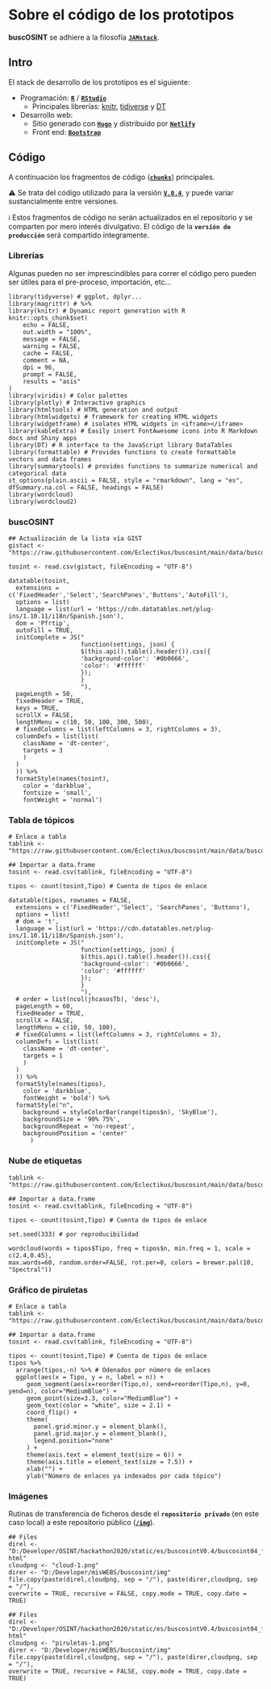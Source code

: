# Sobre el código de los prototipos

**buscOSINT** se adhiere a la filosofía [**`JAMstack`**](https://jamstack.org/).

## Intro

El stack de desarrollo de los prototipos es el siguiente:

- Programación: [**`R`**](https://www.r-project.org/) / [**`RStudio`**](https://rstudio.com/)
  - Principales librerías: [knitr](https://yihui.org/knitr/), [tidiverse](https://www.tidyverse.org/) y [DT](https://rstudio.github.io/DT/)
- Desarrollo web:
  - Sitio generado con [**`Hugo`**]() y distribuido por [**`Netlify`**]()
  - Front end: [**`Bootstrap`**](https://getbootstrap.com/)

## Código

A continuación los fragmentos de código ([**`chunks`**](https://rmarkdown.rstudio.com/lesson-3.html)) principales.

:warning: Se trata del código utilizado para la versión [**`V.0.4`**](https://buscosint.netlify.app/es/buscosintv0.4/buscosint04), y puede variar sustancialmente entre versiones.

:information_source: Estos fragmentos de código no serán actualizados en el repositorio y se comparten por mero interés divulgativo. El código de la **`versión de producción`** será compartido integramente.

### Librerías

Algunas pueden no ser imprescindibles para correr el código pero pueden ser útiles para el pre-proceso, importación, etc...

```{r setup, include=FALSE}
library(tidyverse) # ggplot, dplyr...
library(magrittr) # %>%
library(knitr) # Dynamic report generation with R
knitr::opts_chunk$set(
	echo = FALSE,
	out.width = "100%",
	message = FALSE,
	warning = FALSE,
	cache = FALSE,
	comment = NA,
	dpi = 96,
	prompt = FALSE,
	results = "asis"
)
library(viridis) # Color palettes
library(plotly) # Interactive graphics
library(htmltools) # HTML generation and output
library(htmlwidgets) # framework for creating HTML widgets
library(widgetframe) # isolates HTML widgets in <iframe></iframe>
library(kableExtra) # Easily insert FontAwesome icons into R Markdown docs and Shiny apps
library(DT) # R interface to the JavaScript library DataTables 
library(formattable) # Provides functions to create formattable vectors and data frames
library(summarytools) # provides functions to summarize numerical and categorical data
st_options(plain.ascii = FALSE, style = "rmarkdown", lang = "es", dfSummary.na.col = FALSE, headings = FALSE)
library(wordcloud)
library(wordcloud2)
```

### buscOSINT

```{r buscosint}
## Actualización de la lista vía GIST
gistact <- "https://raw.githubusercontent.com/Eclectikus/buscosint/main/data/buscosintLIST.csv"

tosint <- read.csv(gistact, fileEncoding = "UTF-8")

datatable(tosint,
  extensions = c('FixedHeader','Select','SearchPanes','Buttons','AutoFill'),
  options = list(
  language = list(url = 'https://cdn.datatables.net/plug-ins/1.10.11/i18n/Spanish.json'),
  dom = 'Pfrtip',
  autoFill = TRUE,
  initComplete = JS("
                    function(settings, json) {
                    $(this.api().table().header()).css({
                    'background-color': '#0b0666',
                    'color': '#ffffff'
                    });
                    }
                    "),
  pageLength = 50,
  fixedHeader = TRUE,
  keys = TRUE,
  scrollX = FALSE,
  lengthMenu = c(10, 50, 100, 300, 500),
  # fixedColumns = list(leftColumns = 3, rightColumns = 3),
  columnDefs = list(list(
    className = 'dt-center',
    targets = 3
    )
  )
  )) %>%
  formatStyle(names(tosint),
    color = 'darkblue',
    fontsize = 'small',
    fontWeight = 'normal')
```

### Tabla de tópicos

```{r tipos}
# Enlace a tabla 
tablink <- "https://raw.githubusercontent.com/Eclectikus/buscosint/main/data/buscosintLIST.csv"

## Importar a data.frame
tosint <- read.csv(tablink, fileEncoding = "UTF-8")

tipos <- count(tosint,Tipo) # Cuenta de tipos de enlace

datatable(tipos, rownames = FALSE,
  extensions = c('FixedHeader','Select', 'SearchPanes', 'Buttons'),
  options = list(
  # dom = 't',
  language = list(url = 'https://cdn.datatables.net/plug-ins/1.10.11/i18n/Spanish.json'),
  initComplete = JS("
                    function(settings, json) {
                    $(this.api().table().header()).css({
                    'background-color': '#0b0666',
                    'color': '#ffffff'
                    });
                    }
                    "),
  # order = list(ncol(jhcasosTb), 'desc'),
  pageLength = 60,
  fixedHeader = TRUE,
  scrollX = FALSE,
  lengthMenu = c(10, 50, 100),
  # fixedColumns = list(leftColumns = 3, rightColumns = 3),
  columnDefs = list(list(
    className = 'dt-center',
    targets = 1
    )
  )
  )) %>%
  formatStyle(names(tipos),
    color = 'darkblue',
    fontWeight = 'bold') %>%
  formatStyle("n",
    background = styleColorBar(range(tipos$n), 'SkyBlue'),
    backgroundSize = '90% 75%',
    backgroundRepeat = 'no-repeat',
    backgroundPosition = 'center'
      )
```

### Nube de etiquetas

```{r cloud, echo=FALSE, dpi=300, fig.width=6, fig.height=6}
tablink <- "https://raw.githubusercontent.com/Eclectikus/buscosint/main/data/buscosintLIST.csv"

## Importar a data.frame
tosint <- read.csv(tablink, fileEncoding = "UTF-8")

tipos <- count(tosint,Tipo) # Cuenta de tipos de enlace

set.seed(333) # por reproducibilidad 

wordcloud(words = tipos$Tipo, freq = tipos$n, min.freq = 1, scale = c(2.4,0.45),
max.words=60, random.order=FALSE, rot.per=0, colors = brewer.pal(10, "Spectral"))

```

### Gráfico de piruletas

```{r piruletas, echo=FALSE, dpi=300, fig.width=6, fig.height=6}
# Enlace a tabla
tablink <- "https://raw.githubusercontent.com/Eclectikus/buscosint/main/data/buscosintLIST.csv"

## Importar a data.frame
tosint <- read.csv(tablink, fileEncoding = "UTF-8")

tipos <- count(tosint,Tipo) # Cuenta de tipos de enlace
tipos %>%
  arrange(tipos,-n) %>% # Odenados por número de enlaces
  ggplot(aes(x = Tipo, y = n, label = n)) +
     geom_segment(aes(x=reorder(Tipo,n), xend=reorder(Tipo,n), y=0, yend=n), color="MediumBlue") +
     geom_point(size=3.3, color="MediumBlue") +
     geom_text(color = "white", size = 2.1) +
     coord_flip() +
     theme(
       panel.grid.minor.y = element_blank(),
       panel.grid.major.y = element_blank(),
       legend.position="none"
     ) +
     theme(axis.text = element_text(size = 6)) +
     theme(axis.title = element_text(size = 7.5)) +
     xlab("") +
     ylab("Número de enlaces ya indexados por cada tópico")
```

### Imágenes

Rutinas de transferencia de ficheros desde el **`repositorio privado`** (en este caso local) a este repositorio público ([**`/img`**](https://github.com/Eclectikus/buscosint/tree/main/img)).

```{r piccloud, include=FALSE}
## Files
direl <- "D:/Developer/OSINT/hackathon2020/static/es/buscosintV0.4/buscosint04_files/figure-html"
cloudpng <- "cloud-1.png"
direr <- "D:/Developer/misWEBS/buscosint/img"
file.copy(paste(direl,cloudpng, sep = "/"), paste(direr,cloudpng, sep = "/"),
overwrite = TRUE, recursive = FALSE, copy.mode = TRUE, copy.date = TRUE)
```

```{r picpirul, include=FALSE}
## Files
direl <- "D:/Developer/OSINT/hackathon2020/static/es/buscosintV0.4/buscosint04_files/figure-html"
cloudpng <- "piruletas-1.png"
direr <- "D:/Developer/misWEBS/buscosint/img"
file.copy(paste(direl,cloudpng, sep = "/"), paste(direr,cloudpng, sep = "/"),
overwrite = TRUE, recursive = FALSE, copy.mode = TRUE, copy.date = TRUE)
```
